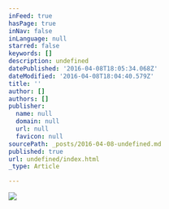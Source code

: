 ```yaml
---
inFeed: true
hasPage: true
inNav: false
inLanguage: null
starred: false
keywords: []
description: undefined
datePublished: '2016-04-08T18:05:34.068Z'
dateModified: '2016-04-08T18:04:40.579Z'
title: ''
author: []
authors: []
publisher:
  name: null
  domain: null
  url: null
  favicon: null
sourcePath: _posts/2016-04-08-undefined.md
published: true
url: undefined/index.html
_type: Article

---
```

![](https://the-grid-user-content.s3-us-west-2.amazonaws.com/3fe55d82-3b9d-44b5-8970-8e4073118068.jpg)
